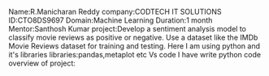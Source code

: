 Name:R.Manicharan Reddy
company:CODTECH IT SOLUTIONS
ID:CTO8DS9697
Domain:Machine Learning
Duration:1 month
Mentor:Santhosh Kumar
project:Develop a sentiment analysis model to classify movie reviews as positive or negative. Use a dataset like the IMDb Movie Reviews dataset for training and testing. 
Here I am using python and it's libraries
libraries:pandas,metaplot etc
Vs code I have write python code
overview of project:


